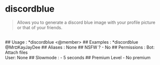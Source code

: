 # discordblue

> Allows you to generate a discord blue image with your profile picture or that of your friends.

<br>
## Usage :
*discordblue <@member>
## Examples :
*discordblue @Mr¤KayJayDee
## Aliases :
None
## NSFW ?
- No
## Permissions :
Bot: Attach files
<br>
User: None
## Slowmode :
- 5 seconds
## Premium Level
- No premium